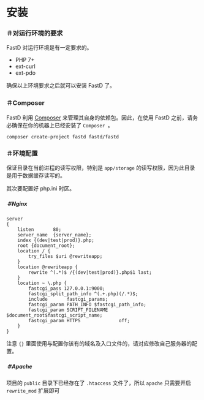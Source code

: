 # 安装

### ＃对运行环境的要求

FastD 对运行环境是有一定要求的。

* PHP 7+
* ext-curl
* ext-pdo

确保以上环境要求之后就可以安装 FastD 了。

### ＃Composer 

FastD 利用 [Composer](http://getcomposer.org) 来管理其自身的依赖包。因此，在使用 FastD 之前，请务必确保在你的机器上已经安装了 `Composer `。

```
composer create-project fastd fastd/fastd
```

### ＃环境配置

保证目录在当前进程的读写权限，特别是 `app/storage` 的读写权限，因为此目录是用于数据缓存读写的。

其次要配置好 php.ini 时区。

##### ＃Nginx

```
server
{
    listen       80;
    server_name  {server_name};
    index {(dev|test|prod)}.php;
    root {document_root};
    location / {
        try_files $uri @rewriteapp;
    }
    location @rewriteapp {
        rewrite ^(.*)$ /{(dev|test|prod)}.php$1 last;
    }
    location ~ \.php {
        fastcgi_pass 127.0.0.1:9000;
        fastcgi_split_path_info ^(.+.php)(/.*)$;
        include       fastcgi_params;
        fastcgi_param PATH_INFO $fastcgi_path_info;
        fastcgi_param SCRIPT_FILENAME $document_root$fastcgi_script_name;
        fastcgi_param HTTPS              off;
    }
}
```

注意 `{}` 里面使用与配置你该有的域名及入口文件的，请对应修改自己服务器的配置。

##### ＃Apache

项目的 `public` 目录下已经存在了 `.htaccess` 文件了，所以 `apache` 只需要开启 `rewrite_mod` 扩展即可 


